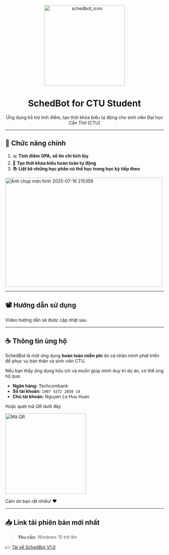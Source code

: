 <p align="center">
  <img width="256" height="256" alt="schedbot_icon" src="https://github.com/user-attachments/assets/21d7faa3-435e-4abd-9f56-86d599815d58" />
</p>

<h1 align="center">SchedBot for CTU Student</h1>

<p align="center">
  Ứng dụng hỗ trợ tính điểm, tạo thời khóa biểu tự động cho sinh viên Đại học Cần Thơ (CTU)
</p>

---

## 🚀 Chức năng chính

1. 📊 **Tính điểm GPA, số tín chỉ tích lũy**
2. 📅 **Tạo thời khóa biểu hoàn toàn tự động**
3. 📚 **Liệt kê những học phần có thể học trong học kỳ tiếp theo**
<img width="500 " height="346" alt="Ảnh chụp màn hình 2025-07-16 215359" src="https://github.com/user-attachments/assets/dc95fd28-b8df-4d87-bb08-43c299d6267d" />

---

## 📽️ Hướng dẫn sử dụng

Video hướng dẫn sẽ được cập nhật sau.

---

## ☕ Thông tin ủng hộ

SchedBot là một ứng dụng **hoàn toàn miễn phí** do cá nhân mình phát triển để phục vụ bản thân và sinh viên CTU.

Nếu bạn thấy ứng dụng hữu ích và muốn giúp mình duy trì dự án, có thể ủng hộ qua:

- **Ngân hàng:** Techcombank  
- **Số tài khoản:** `1907 4372 2850 14`  
- **Chủ tài khoản:** Nguyen Le Huu Huan
<p>Hoặc quét mã QR dưới đây</p>
<img width="256" height="256" alt="Mã QR" src="https://github.com/user-attachments/assets/52e5ffc5-3ede-4dc6-8ce4-5f32d630ac91" />


Cảm ơn bạn rất nhiều! ❤️

---

## 📥 Link tải phiên bản mới nhất

> **Yêu cầu:** Windows 10 trở lên

👉 [Tải về SchedBot V1.0](https://drive.google.com/uc?export=download&id=1y1dEdkd7am7Mb9JTitjsSYiRM1HlhP6v)
